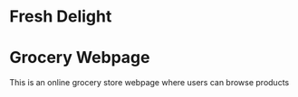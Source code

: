 # Fresh Delight
# Grocery Webpage

This is an online grocery store webpage where users can browse products 
